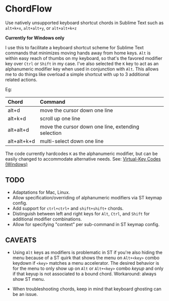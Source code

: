ChordFlow
=========

Use natively unsupported keyboard shortcut chords in Sublime Text such as ```alt+k+x```, ```alt+alt+y```, or ```alt+alt+k+z```

**Currently for Windows only**

I use this to facilitate a keyboard shortcut scheme for Sublime Text commands that minimizes moving hands away from home keys. ```Alt``` is within easy reach of thumbs on my keyboard, so that's the favored modifier key over ```Ctrl``` or ```Shift``` in my case. I've also selected the ```K``` key to act as an alphanumeric modifier key when used in conjunction with ```Alt```. This allows me to do things like overload a simple shortcut with up to 3 additional related actions.

Eg:

| Chord       | Command                                               |
|:------------|:------------------------------------------------------|
| alt+d       | move the cursor down one line                         |
| alt+k+d     | scroll up one line                                    |
| alt+alt+d   | move the cursor down one line, extending selection    |
| alt+alt+k+d | multi-select down one line                            |


The code currently hardcodes ```K``` as the alphanumeric modifier, but can be easily changed to accommodate alternative needs. See: [Virtual-Key Codes (Windows)](http://msdn.microsoft.com/en-us/library/windows/desktop/dd375731.aspx)


TODO
----

- Adaptations for Mac, Linux.
- Allow specification/overriding of alphanumeric modifiers via ST keymap config. 
- Add support for ```ctrl+ctrl+``` and ```shift+shift+``` chords.
- Distinguish between left and right keys for ```Alt```, ```Ctrl```, and ```Shift``` for additional modifier combinations.
- Allow for specifying "context" per sub-command in ST keymap config.

CAVEATS
-------

- Using ```Alt``` keys as modifiers is problematic in ST if you're also hiding the menu because of a ST quirk that shows the menu on ```Alt+<key>``` combo keydown if ```<key>``` matches a menu accelerator. The desired behavior is for the menu to only show up on ```Alt``` or ```Alt+<key>``` combo *keyup* and only if that keyup is not associated to a bound chord. Workaround: always show ST menu.

- When troubleshooting chords, keep in mind that keyboard ghosting can be an issue.
